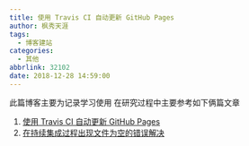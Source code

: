 ```yaml
---
title: 使用 Travis CI 自动更新 GitHub Pages
author: 枫秀天涯
tags:
  - 博客建站
categories:
  - 其他
abbrlink: 32102
date: 2018-12-28 14:59:00
---
```

此篇博客主要为记录学习使用
在研究过程中主要参考如下俩篇文章
1. [使用 Travis CI 自动更新 GitHub Pages](https://notes.iissnan.com/2016/publishing-github-pages-with-travis-ci/)
2. [在持续集成过程出现文件为空的错误解决](http://yeziahehe.com/2015/12/13/use_Travis_CI_auto_build_Hexo_static_blog/)